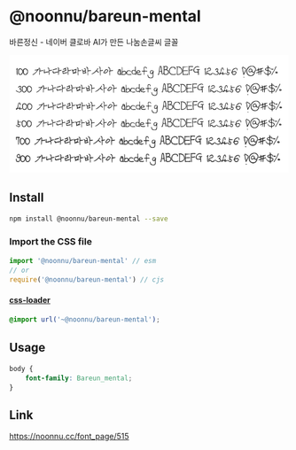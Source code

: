 # @noonnu/bareun-mental

바른정신 - 네이버 클로바 AI가 만든 나눔손글씨 글꼴

![example](./example.png)

## Install

```bash
npm install @noonnu/bareun-mental --save
```

### Import the CSS file

```js
import '@noonnu/bareun-mental' // esm
// or
require('@noonnu/bareun-mental') // cjs
```

#### [css-loader](https://github.com/webpack-contrib/css-loader)

```css
@import url('~@noonnu/bareun-mental');
```

## Usage

```css
body {
    font-family: Bareun_mental;
}
```

## Link

https://noonnu.cc/font_page/515
